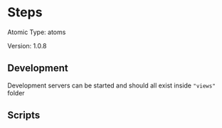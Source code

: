 # Steps

Atomic Type: atoms

Version: 1.0.8

## Development

Development servers can be started and should all exist inside `"views"` folder

## Scripts
